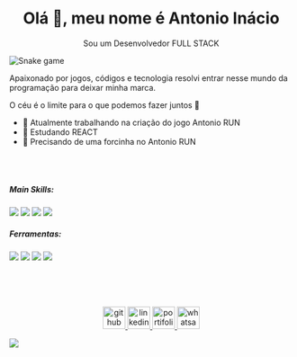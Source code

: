<h1 align="center">Olá 👋, meu nome é Antonio Inácio</h1>
<p align="center">Sou um Desenvolvedor FULL STACK</p>

![Snake game](https://raw.githubusercontent.com/trinib/trinib/output/github-contribution-grid-snake.svg)

Apaixonado por jogos, códigos e tecnologia resolvi entrar nesse mundo da programação para deixar minha marca.

O céu é o limite para o que podemos fazer juntos 🚀

- 🔭 Atualmente trabalhando na criação do jogo Antonio RUN 
- 🌱 Estudando REACT  
- 🤔 Precisando de uma forcinha no Antonio RUN 

</br>

</br>

 ##### Main Skills:
 <img src='https://camo.githubusercontent.com/1f4c5a6cd2b9b17f7eb98d9d44268059c842b1276fcd5324d237808705c27405/68747470733a2f2f696d672e736869656c64732e696f2f62616467652f2d4a6176617363726970742d3044313131373f7374796c653d666f722d7468652d6261646765266c6f676f3d4a617661536372697074266c6f676f436f6c6f723d79656c6c6f77266c6162656c436f6c6f723d304431313137'/> <img src='https://camo.githubusercontent.com/0d00ebeca0cfc34502923c4fe29c2ff0021cfbc1119749221588c83df045dfcd/68747470733a2f2f696d672e736869656c64732e696f2f62616467652f2d48544d4c2d3044313131373f7374796c653d666f722d7468652d6261646765266c6f676f3d48544d4c35266c6162656c436f6c6f723d304431313137'/> <img src='https://camo.githubusercontent.com/9216b7616a53e8ba8c5f610cb2c2e20a01647e7a628ccb041a2f374222a97280/68747470733a2f2f696d672e736869656c64732e696f2f62616467652f2d4353532d3044313131373f7374796c653d666f722d7468652d6261646765266c6f676f3d43535333266c6f676f436f6c6f723d313537324236266c6162656c436f6c6f723d304431313137'/> <img src='https://camo.githubusercontent.com/864426c7319ead8e7e4b00df8cc5b9af577eefb2ca1c7f75497625fbdf68883b/68747470733a2f2f696d672e736869656c64732e696f2f62616467652f2d4769742d3044313131373f7374796c653d666f722d7468652d6261646765266c6f676f3d676974266c6162656c436f6c6f723d304431313137'/>

 
 ##### Ferramentas:
<img src='https://camo.githubusercontent.com/6c86cd9552825dfd3b86938682229e652504d511a894f87987db07c38c335a1e/68747470733a2f2f696d672e736869656c64732e696f2f62616467652f2d56697375616c25323053747564696f253230436f64652d3044313131373f7374796c653d666f722d7468652d6261646765266c6f676f3d76697375616c2d73747564696f2d636f6465266c6f676f436f6c6f723d303037414343266c6162656c436f6c6f723d304431313137'/> <img src='https://camo.githubusercontent.com/1df471ddaa97b20d36f63d4e4ed0dc2e0345437ebeda390c66b48d4853303282/68747470733a2f2f696d672e736869656c64732e696f2f62616467652f2d4769744875622d3044313131373f7374796c653d666f722d7468652d6261646765266c6f676f3d676974687562266c6162656c436f6c6f723d304431313137'/> <img src='https://camo.githubusercontent.com/4196bf843a318abd06b17e634417479131f3d141adb28c11dd58c9c5c7603334/68747470733a2f2f696d672e736869656c64732e696f2f62616467652f2d6669676d612d3044313131373f7374796c653d666f722d7468652d6261646765266c6f676f3d6669676d61266c6162656c436f6c6f723d304431313137'/> <img src='https://camo.githubusercontent.com/48f7839e78b407277ec3abaf05465259d50c923a9f62ad3e1096e29b558d7ad4/68747470733a2f2f696d672e736869656c64732e696f2f62616467652f2d6d6963726f736f66745f6f66666963652d3044313131373f7374796c653d666f722d7468652d6261646765266c6f676f3d6d6963726f736f66742d6f6666696365266c6162656c436f6c6f723d304431313137'/>

</br>

</br>

</br>

<p align='center'>
<a href='https://github.com/Onitoan'><img src='https://pnggrid.com/wp-content/uploads/2022/03/Github-Logo-White.png' alt='github' height='40'>
<a href='https://www.linkedin.com/in/antonio-inacio-037045177'><img src='https://i.imgur.com/GSm9wb9.png' alt='linkedin' height='40'>
<a href='https://onitoan.github.io/portifolio/'><img src='https://i.imgur.com/LhlAnqP.png' alt='portifolio' height='40'>
<a href='https://wa.me/55021992343401'><img src='https://i.imgur.com/v448PGy.png' alt='whatsapp' height='40'>
 </p>

<img src='https://raw.githubusercontent.com/trinib/trinib/main/.images/footer.svg'/>
